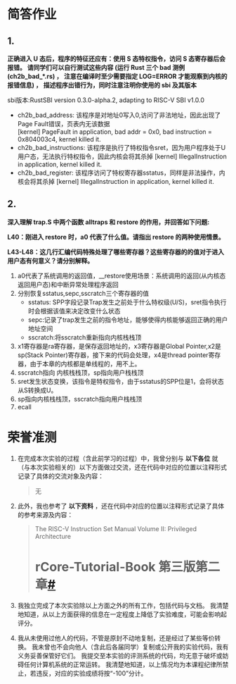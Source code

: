 #  简答作业

## 1.
**正确进入 U 态后，程序的特征还应有：使用 S 态特权指令，访问 S 态寄存器后会报错。 请同学们可以自行测试这些内容 (运行 Rust 三个 bad 测例 (ch2b_bad_*.rs) ， 注意在编译时至少需要指定 LOG=ERROR 才能观察到内核的报错信息) ， 描述程序出错行为，同时注意注明你使用的 sbi 及其版本**

sbi版本:RustSBI version 0.3.0-alpha.2, adapting to RISC-V SBI v1.0.0
- ch2b_bad_address: 该程序是对地址0写入0,访问了非法地址，因此出现了Page Fault错误，页表内无该数据  
[kernel] PageFault in application, bad addr = 0x0, bad instruction = 0x804003c4, kernel killed it.
- ch2b_bad_instructions: 该程序是执行了特权指令sret，因为用户程序处于U用户态，无法执行特权指令，因此内核会将其杀掉
  [kernel] IllegalInstruction in application, kernel killed it.
- ch2b_bad_register: 该程序访问了特权寄存器sstatus，同样是非法操作，内核会将其杀掉
  [kernel] IllegalInstruction in application, kernel killed it.

## 2.
**深入理解 trap.S 中两个函数 alltraps 和 restore 的作用，并回答如下问题:**

**L40：刚进入 restore 时，a0 代表了什么值。请指出 restore 的两种使用情景。**

**L43-L48：这几行汇编代码特殊处理了哪些寄存器？这些寄存器的的值对于进入用户态有何意义？请分别解释。**

1. a0代表了系统调用的返回值，__restore使用场景：系统调用的返回(从内核态返回用户态)和中断异常处理程序返回
2. 分别恢复sstatus,sepc,sscratch三个寄存器的值
   - sstatus: SPP字段记录Trap发生之前处于什么特权级(U/S)，sret指令执行时会根据该值来决定改变什么状态
   - sepc:记录了trap发生之前的指令地址，能够使得内核能够返回正确的用户地址空间
   - sscratch:将sscratch重新指向内核栈栈顶
3. x1寄存器是ra寄存器，是保存返回地址的，x3寄存器是Global Pointer,x2是sp(Stack Pointer)寄存器，接下来的代码会处理，x4是thread pointer寄存器，由于本章的内核都是单线程的，用不上。
4. sscratch指向 内核栈栈顶，sp指向用户栈栈顶
5. sret发生状态变换，该指令是特权指令，由于sstatus的SPP位是1，会将状态从S转换成U。
6. sp指向内核栈栈顶，sscratch指向用户栈栈顶
7. ecall



# 荣誉准测

1. 在完成本次实验的过程（含此前学习的过程）中，我曾分别与 **以下各位** 就（与本次实验相关的）以下方面做过交流，还在代码中对应的位置以注释形式记录了具体的交流对象及内容：

   > 无

2. 此外，我也参考了 **以下资料** ，还在代码中对应的位置以注释形式记录了具体的参考来源及内容：

   > The RISC-V Instruction Set Manual Volume II: Privileged Architecture
   >
   > # rCore-Tutorial-Book 第三版第二章[#](https://rcore-os.cn/rCore-Tutorial-Book-v3/index.html#rcore-tutorial-book)

3. 我独立完成了本次实验除以上方面之外的所有工作，包括代码与文档。 我清楚地知道，从以上方面获得的信息在一定程度上降低了实验难度，可能会影响起评分。

4. 我从未使用过他人的代码，不管是原封不动地复制，还是经过了某些等价转换。 我未曾也不会向他人（含此后各届同学）复制或公开我的实验代码，我有义务妥善保管好它们。 我提交至本实验的评测系统的代码，均无意于破坏或妨碍任何计算机系统的正常运转。 我清楚地知道，以上情况均为本课程纪律所禁止，若违反，对应的实验成绩将按“-100”分计。

